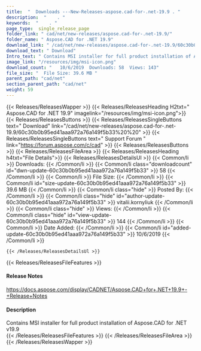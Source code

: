 ```yaml
---
title:  "  Downloads ---New-Releases-aspose.cad-for-.net-19.9 . " 
description:  "    . " 
keywords:  "    . " 
page_type:  single_release_page
folder_link: " cad/net/new-releases/aspose.cad-for-.net-19.9/"
folder_name: " Aspose.CAD for .NET 19.9"
download_link: " /cad/net/new-releases/aspose.cad-for-.net-19.9/60c30b0b95ed41aaa972a76a149f5b33"
download_text: " Download"
Intro_text: " Contains MSI installer for full product installation of Aspose.CAD for .NET v19...."
image_link: "/resources/img/msi-icon.png"
download_count: "   10/6/2019  Downloads: 58  Views: 143"
file_size: "  File Size: 39.6 MB "
parent_path: "cad/net"
section_parent_path: "cad/net"
weight: 59 
---
```


{{< Releases/ReleasesWapper >}}
  {{< Releases/ReleasesHeading H2txt=" Aspose.CAD for .NET 19.9" imagelink="/resources/img/msi-icon.png">}}
  {{< Releases/ReleasesButtons >}}
    {{< Releases/ReleasesSingleButtons text=" Download" link="/cad/net/new-releases/aspose.cad-for-.net-19.9/60c30b0b95ed41aaa972a76a149f5b33%20%20" >}}
    {{< Releases/ReleasesSingleButtons text=" Support Forum " link="https://forum.aspose.com/c/cad" >}}
  {{< Releases/ReleasesButtons >}}
  {{< Releases/ReleasesFileArea >}}
    {{< Releases/ReleasesHeading h4txt="File Details">}}
    {{< Releases/ReleasesDetailsUl >}}
            {{< Common/li  >}} Downloads: {{< /Common/li >}} 
      {{< Common/li class="downloadcount" id="dwn-update-60c30b0b95ed41aaa972a76a149f5b33" >}} 58 {{< /Common/li >}} 
      {{< Common/li  >}} File Size: {{< /Common/li >}} 
      {{< Common/li id="size-update-60c30b0b95ed41aaa972a76a149f5b33" >}} 39.6 MB {{< /Common/li >}} 
      {{< Common/li  class="hide" >}} Posted By: {{< /Common/li >}} 
      {{< Common/li class="hide" id="author-update-60c30b0b95ed41aaa972a76a149f5b33" >}} vitalii.kornyliuk {{< /Common/li >}} 
      {{< Common/li class="hide"  >}} Views: {{< /Common/li >}} 
      {{< Common/li class="hide" id="view-update-60c30b0b95ed41aaa972a76a149f5b33" >}} 144 {{< /Common/li >}} 
      {{< Common/li  >}} Date Added: {{< /Common/li >}} 
      {{< Common/li id="added-update-60c30b0b95ed41aaa972a76a149f5b33" >}} 10/6/2019 {{< /Common/li >}} 

    {{< /Releases/ReleasesDetailsUl >}}

  {{< Releases/ReleasesFileFeatures >}}
      <h4>Release Notes</h4><div><a href="https://docs.aspose.com/display/CADNET/Aspose.CAD+for+.NET+19.9+-+Release+Notes">https://docs.aspose.com/display/CADNET/Aspose.CAD+for+.NET+19.9+-+Release+Notes</a></div><h4>Description</h4><div class="HTMLDescription">Contains MSI installer for full product installation of Aspose.CAD for .NET v19.9</div>
  {{< /Releases/ReleasesFileFeatures >}}
 {{< /Releases/ReleasesFileArea >}}
{{< /Releases/ReleasesWapper >}}


